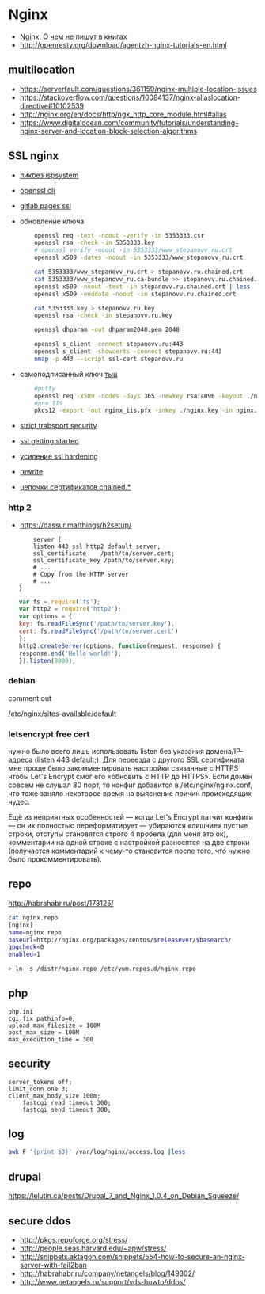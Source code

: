 # Nginx

 * [Nginx. О чем не пишут в книгах](https://habr.com/ru/post/561758/)
 * http://openresty.org/download/agentzh-nginx-tutorials-en.html

## multilocation

 * https://serverfault.com/questions/361159/nginx-multiple-location-issues
 * https://stackoverflow.com/questions/10084137/nginx-aliaslocation-directive#10102539
 * http://nginx.org/en/docs/http/ngx_http_core_module.html#alias
 * https://www.digitalocean.com/community/tutorials/understanding-nginx-server-and-location-block-selection-algorithms

## SSL nginx

 * [ликбез ispsystem](https://doc.ispsystem.ru/index.php/Установка_SSL-сертификата/)
 * [openssl cli](https://www.sslshopper.com/article-most-common-openssl-commands.html)
 * [gitlab pages ssl](https://gitlab.com/stepanovv/kbo/pages/domains/stepanovv.ru	)
 * обновление ключа

	```bash
		openssl req -text -noout -verify -in 5353333.csr
		openssl rsa -check -in 5353333.key
		# openssl verify -noout -in 5353333/www_stepanovv_ru.crt
		openssl x509 -dates -noout -in 5353333/www_stepanovv_ru.crt

		cat 5353333/www_stepanovv_ru.crt > stepanovv.ru.chained.crt
		cat 5353333/www_stepanovv_ru.ca-bundle >> stepanovv.ru.chained.crt
		openssl x509 -noout -text -in stepanovv.ru.chained.crt | less
		openssl x509 -enddate -noout -in stepanovv.ru.chained.crt

		cat 5353333.key > stepanovv.ru.key
		openssl rsa -check -in stepanovv.ru.key

		openssl dhparam -out dhparam2048.pem 2048

		openssl s_client -connect stepanovv.ru:443
		openssl s_client -showcerts -connect stepanovv.ru:443
		nmap -p 443 --script ssl-cert stepanovv.ru
	```

 * самоподписанный ключ [тыц](https://www.digitalocean.com/community/tutorials/how-to-create-an-ssl-certificate-on-nginx-for-ubuntu-14-04)

	```bash
		#putty
		openssl req -x509 -nodes -days 365 -newkey rsa:4096 -keyout ./nginx.key -out ./nginx.crt
		#для IIS
		pkcs12 -export -out nginx_iis.pfx -inkey ./nginx.key -in nginx.crt -name 'nginx'

	```

 * [strict trabsport security](https://www.nginx.com/blog/http-strict-transport-security-hsts-and-nginx/)
 * [ssl getting started](https://www.nginx.com/blog/nginx-https-101-ssl-basics-getting-started/)
 * [усиление ssl hardening](https://blog.ukrnames.com/administrirovanie/usilenie-ssl-dlya-veb-servera-nginx)
 * [rewrite](https://wiki.nginx.org/blog/creating-nginx-rewrite-rules/)
 * [цепочки сертификатов chained.*](http://nginx.org/ru/docs/http/configuring_https_servers.html#chains)

### http 2

 * https://dassur.ma/things/h2setup/
 ```
        server {
        listen 443 ssl http2 default_server;
        ssl_certificate    /path/to/server.cert;
        ssl_certificate_key /path/to/server.key;
        # ...
        # Copy from the HTTP server
        # ...
    }
 ```
 ```js
    var fs = require('fs');
    var http2 = require('http2');
    var options = {
    key: fs.readFileSync('/path/to/server.key'),
    cert: fs.readFileSync('/path/to/server.cert')
    };
    http2.createServer(options, function(request, response) {
    response.end('Hello world!');
    }).listen(8080);
 ```

### debian

comment out

/etc/nginx/sites-available/default

### letsencrypt free cert

нужно было всего лишь использовать listen без указания домена/IP-адреса (listen 443 default;). Для переезда с другого SSL сертификата мне проще было закомментировать настройки связанные с HTTPS чтобы Let's Encrypt смог его «обновить с HTTP до HTTPS». Если домен совсем не слушал 80 порт, то конфиг добавится в /etc/nginx/nginx.conf, что тоже заняло некоторое время на выяснение причин происходящих чудес.

Ещё из неприятных особенностей — когда Let's Encrypt патчит конфиги — он их полностью переформатирует — убираются «лишние» пустые строки, отступы становятся строго 4 пробела (для меня это ок), комментарии на одной строке с настройкой разносятся на две строки (получается комментарий к чему-то становится после того, что нужно было прокомментировать).

## repo

http://habrahabr.ru/post/173125/

```bash
cat nginx.repo
[nginx]
name=nginx repo
baseurl=http://nginx.org/packages/centos/$releasever/$basearch/
gpgcheck=0
enabled=1

> ln -s /distr/nginx.repo /etc/yum.repos.d/nginx.repo
```

## php

```
php.ini
cgi.fix_pathinfo=0;
upload_max_filesize = 100M
post_max_size = 100M
max_execution_time = 300
```

## security

```
server_tokens off;
limit_conn one 3;
client_max_body_size 100m;
	fastcgi_read_timeout 300;
	fastcgi_send_timeout 300;
```


## log

```bash
awk F '{print $3}' /var/log/nginx/access.log |less
```

## drupal

https://lelutin.ca/posts/Drupal_7_and_Nginx_1.0.4_on_Debian_Squeeze/

## secure ddos

 * http://pkgs.repoforge.org/stress/
 * http://people.seas.harvard.edu/~apw/stress/
 * http://snippets.aktagon.com/snippets/554-how-to-secure-an-nginx-server-with-fail2ban
 * http://habrahabr.ru/company/netangels/blog/149302/
 * http://www.netangels.ru/support/vds-howto/ddos/
